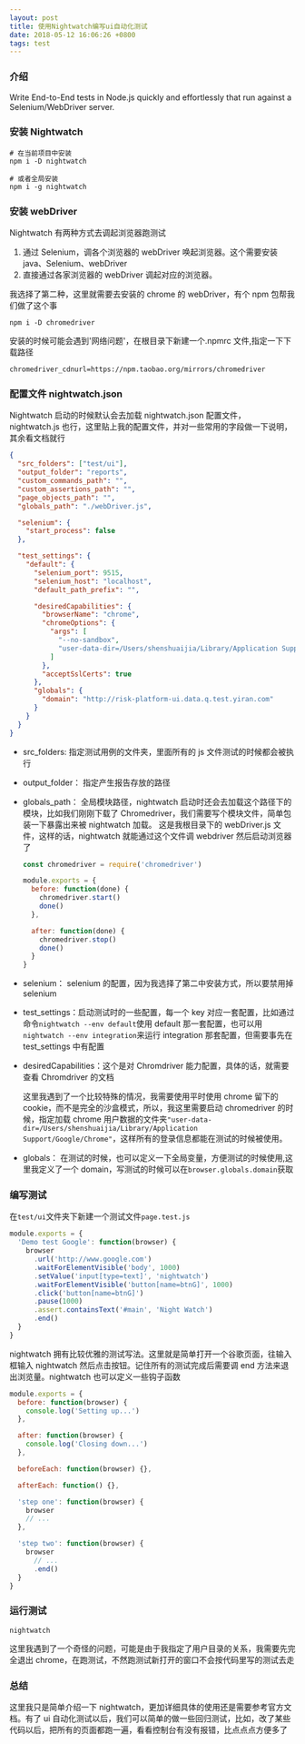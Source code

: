 ```yaml
---
layout: post
title: 使用Nightwatch编写ui自动化测试
date: 2018-05-12 16:06:26 +0800
tags: test
---
```


### 介绍

Write End-to-End tests in Node.js quickly and effortlessly that run against a Selenium/WebDriver server.

### 安装 Nightwatch

```shell
# 在当前项目中安装
npm i -D nightwatch

# 或者全局安装
npm i -g nightwatch
```

### 安装 webDriver

Nightwatch 有两种方式去调起浏览器跑测试

1. 通过 Selenium，调各个浏览器的 webDriver 唤起浏览器。这个需要安装 java、Selenium、webDriver
2. 直接通过各家浏览器的 webDriver 调起对应的浏览器。

我选择了第二种，这里就需要去安装的 chrome 的 webDriver，有个 npm 包帮我们做了这个事

```shell
npm i -D chromedriver
```

安装的时候可能会遇到'网络问题'，在根目录下新建一个.npmrc 文件,指定一下下载路径

```shell
chromedriver_cdnurl=https://npm.taobao.org/mirrors/chromedriver
```

### 配置文件 nightwatch.json

Nightwatch 启动的时候默认会去加载 nightwatch.json 配置文件，nightwatch.js 也行，这里贴上我的配置文件，并对一些常用的字段做一下说明，其余看文档就行

```json
{
  "src_folders": ["test/ui"],
  "output_folder": "reports",
  "custom_commands_path": "",
  "custom_assertions_path": "",
  "page_objects_path": "",
  "globals_path": "./webDriver.js",

  "selenium": {
    "start_process": false
  },

  "test_settings": {
    "default": {
      "selenium_port": 9515,
      "selenium_host": "localhost",
      "default_path_prefix": "",

      "desiredCapabilities": {
        "browserName": "chrome",
        "chromeOptions": {
          "args": [
            "--no-sandbox",
            "user-data-dir=/Users/shenshuaijia/Library/Application Support/Google/Chrome"
          ]
        },
        "acceptSslCerts": true
      },
      "globals": {
        "domain": "http://risk-platform-ui.data.q.test.yiran.com"
      }
    }
  }
}
```

- src_folders: 指定测试用例的文件夹，里面所有的 js 文件测试的时候都会被执行

- output_folder： 指定产生报告存放的路径

- globals_path： 全局模块路径，nightwatch 启动时还会去加载这个路径下的模块，比如我们刚刚下载了 Chromedriver，我们需要写个模块文件，简单包装一下暴露出来被 nightwatch 加载。 这是我根目录下的 webDriver.js 文件，这样的话，nightwatch 就能通过这个文件调 webdriver 然后启动浏览器了

  ```javascript
  const chromedriver = require('chromedriver')

  module.exports = {
    before: function(done) {
      chromedriver.start()
      done()
    },

    after: function(done) {
      chromedriver.stop()
      done()
    }
  }
  ```

- selenium： selenium 的配置，因为我选择了第二中安装方式，所以要禁用掉 selenium

- test_settings：启动测试时的一些配置，每一个 key 对应一套配置，比如通过命令`nightwatch --env default`使用 default 那一套配置，也可以用`nightwatch --env integration`来运行 integration 那套配置，但需要事先在 test_settings 中有配置

- desiredCapabilities：这个是对 Chromdriver 能力配置，具体的话，就需要查看 Chromdriver 的文档

  这里我遇到了一个比较特殊的情况，我需要使用平时使用 chrome 留下的 cookie，而不是完全的沙盒模式，所以，我这里需要启动 chromedriver 的时候，指定加载 chrome 用户数据的文件夹`"user-data-dir=/Users/shenshuaijia/Library/Application Support/Google/Chrome"`，这样所有的登录信息都能在测试的时候被使用。

- globals： 在测试的时候，也可以定义一下全局变量，方便测试的时候使用,这里我定义了一个 domain，写测试的时候可以在`browser.globals.domain`获取

### 编写测试

在`test/ui`文件夹下新建一个测试文件`page.test.js`

```javascript
module.exports = {
  'Demo test Google': function(browser) {
    browser
      .url('http://www.google.com')
      .waitForElementVisible('body', 1000)
      .setValue('input[type=text]', 'nightwatch')
      .waitForElementVisible('button[name=btnG]', 1000)
      .click('button[name=btnG]')
      .pause(1000)
      .assert.containsText('#main', 'Night Watch')
      .end()
  }
}
```

nightwatch 拥有比较优雅的测试写法。这里就是简单打开一个谷歌页面，往输入框输入 nightwatch 然后点击按钮。记住所有的测试完成后需要调 end 方法来退出浏览量。nightwatch 也可以定义一些钩子函数

```javascript
module.exports = {
  before: function(browser) {
    console.log('Setting up...')
  },

  after: function(browser) {
    console.log('Closing down...')
  },

  beforeEach: function(browser) {},

  afterEach: function() {},

  'step one': function(browser) {
    browser
    // ...
  },

  'step two': function(browser) {
    browser
      // ...
      .end()
  }
}
```

### 运行测试

```
nightwatch
```

这里我遇到了一个奇怪的问题，可能是由于我指定了用户目录的关系，我需要先完全退出 chrome，在跑测试，不然跑测试新打开的窗口不会按代码里写的测试去走

### 总结

这里我只是简单介绍一下 nightwatch，更加详细具体的使用还是需要参考官方文档。有了 ui 自动化测试以后，我们可以简单的做一些回归测试，比如，改了某些代码以后，把所有的页面都跑一遍，看看控制台有没有报错，比点点点方便多了

​
